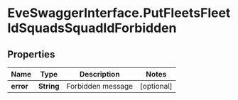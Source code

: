 # EveSwaggerInterface.PutFleetsFleetIdSquadsSquadIdForbidden

## Properties
Name | Type | Description | Notes
------------ | ------------- | ------------- | -------------
**error** | **String** | Forbidden message | [optional] 


